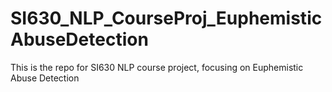 # SI630_NLP_CourseProj_EuphemisticAbuseDetection
This is the repo for SI630 NLP course project, focusing on Euphemistic Abuse Detection
